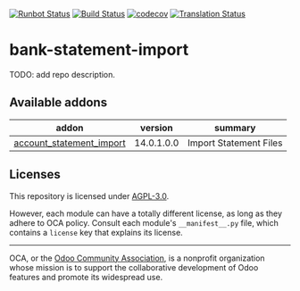 [![Runbot Status](https://runbot.odoo-community.org/runbot/badge/flat/174/14.0.svg)](https://runbot.odoo-community.org/runbot/repo/github-com-oca-bank-statement-import-174)
[![Build Status](https://travis-ci.com/OCA/bank-statement-import.svg?branch=14.0)](https://travis-ci.com/OCA/bank-statement-import)
[![codecov](https://codecov.io/gh/OCA/bank-statement-import/branch/14.0/graph/badge.svg)](https://codecov.io/gh/OCA/bank-statement-import)
[![Translation Status](https://translation.odoo-community.org/widgets/bank-statement-import-14-0/-/svg-badge.svg)](https://translation.odoo-community.org/engage/bank-statement-import-14-0/?utm_source=widget)

<!-- /!\ do not modify above this line -->

# bank-statement-import

TODO: add repo description.

<!-- /!\ do not modify below this line -->

<!-- prettier-ignore-start -->

[//]: # (addons)

Available addons
----------------
addon | version | summary
--- | --- | ---
[account_statement_import](account_statement_import/) | 14.0.1.0.0 | Import Statement Files

[//]: # (end addons)

<!-- prettier-ignore-end -->

## Licenses

This repository is licensed under [AGPL-3.0](LICENSE).

However, each module can have a totally different license, as long as they adhere to OCA
policy. Consult each module's `__manifest__.py` file, which contains a `license` key
that explains its license.

----

OCA, or the [Odoo Community Association](http://odoo-community.org/), is a nonprofit
organization whose mission is to support the collaborative development of Odoo features
and promote its widespread use.
